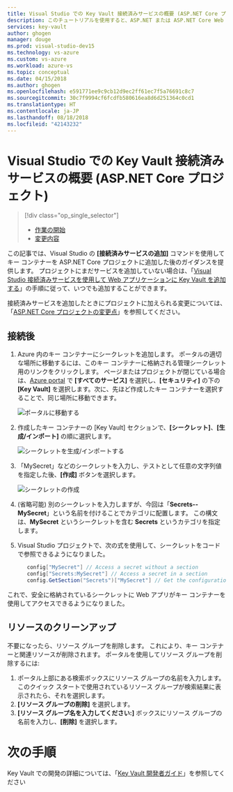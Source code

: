 ```yaml
---
title: Visual Studio での Key Vault 接続済みサービスの概要 (ASP.NET Core プロジェクト) | Microsoft Docs
description: このチュートリアルを使用すると、ASP.NET または ASP.NET Core Web アプリケーションに Key Vault のサポートを追加する方法を学習できます。
services: key-vault
author: ghogen
manager: douge
ms.prod: visual-studio-dev15
ms.technology: vs-azure
ms.custom: vs-azure
ms.workload: azure-vs
ms.topic: conceptual
ms.date: 04/15/2018
ms.author: ghogen
ms.openlocfilehash: e591771ee9c9cb12d9ec2ff61ec7f5a76691c8c7
ms.sourcegitcommit: 30c7f9994cf6fcdfb580616ea8d6d251364c0cd1
ms.translationtype: HT
ms.contentlocale: ja-JP
ms.lasthandoff: 08/18/2018
ms.locfileid: "42143232"
---
```

# <a name="get-started-with-key-vault-connected-service-in-visual-studio-aspnet-core-projects"></a>Visual Studio での Key Vault 接続済みサービスの概要 (ASP.NET Core プロジェクト)

> [!div class="op_single_selector"]
> - [作業の開始](vs-key-vault-aspnet-core-get-started.md)
> - [変更内容](vs-key-vault-aspnet-core-what-happened.md)

この記事では、Visual Studio の **[接続済みサービスの追加]** コマンドを使用してキー コンテナーを ASP.NET Core プロジェクトに追加した後のガイダンスを提供します。 プロジェクトにまだサービスを追加していない場合は、「[Visual Studio 接続済みサービスを使用して Web アプリケーションに Key Vault を追加する](vs-key-vault-add-connected-service.md)」の手順に従って、いつでも追加することができます。

接続済みサービスを追加したときにプロジェクトに加えられる変更については、「[ASP.NET Core プロジェクトの変更点](vs-key-vault-aspnet-core-what-happened.md)」を参照してください。

## <a name="after-you-connect"></a>接続後

1. Azure 内のキー コンテナーにシークレットを追加します。 ポータルの適切な場所に移動するには、このキー コンテナーに格納される管理シークレット用のリンクをクリックします。 ページまたはプロジェクトが閉じている場合は、[Azure portal](https://portal.azure.com) で **[すべてのサービス]** を選択し、**[セキュリティ]** の下の **[Key Vault]** を選択します。次に、先ほど作成したキー コンテナーを選択することで、同じ場所に移動できます。

   ![ポータルに移動する](media/vs-key-vault-add-connected-service/manage-secrets-link.jpg)

1. 作成したキー コンテナーの [Key Vault] セクションで、**[シークレット]**、**[生成/インポート]** の順に選択します。

   ![シークレットを生成/インポートする](media/vs-key-vault-add-connected-service/generate-secrets.jpg)

1. 「MySecret」などのシークレットを入力し、テストとして任意の文字列値を指定した後、**[作成]** ボタンを選択します。

   ![シークレットの作成](media/vs-key-vault-add-connected-service/create-a-secret.jpg)
 
1. (省略可能) 別のシークレットを入力しますが、今回は「**Secrets--MySecret**」という名前を付けることでカテゴリに配置します。 この構文は、**MySecret** というシークレットを含む **Secrets** というカテゴリを指定します。
1. Visual Studio プロジェクトで、次の式を使用して、シークレットをコードで参照できるようになりました。
 
   ```csharp
      config["MySecret"] // Access a secret without a section
      config["Secrets:MySecret"] // Access a secret in a section
      config.GetSection("Secrets")["MySecret"] // Get the configuration section and access a secret in it.
   ```

これで、安全に格納されているシークレットに Web アプリがキー コンテナーを使用してアクセスできるようになりました。

## <a name="clean-up-resources"></a>リソースのクリーンアップ

不要になったら、リソース グループを削除します。 これにより、キー コンテナーと関連リソースが削除されます。 ポータルを使用してリソース グループを削除するには:

1. ポータル上部にある検索ボックスにリソース グループの名前を入力します。 このクイック スタートで使用されているリソース グループが検索結果に表示されたら、それを選択します。
2. **[リソース グループの削除]** を選択します。
3. **[リソース グループ名を入力してください:]** ボックスにリソース グループの名前を入力し、**[削除]** を選択します。

# <a name="next-steps"></a>次の手順

Key Vault での開発の詳細については、「[Key Vault 開発者ガイド](key-vault-developers-guide.md)」を参照してください